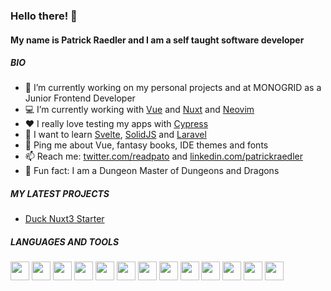 ### Hello there! 👋

#### My name is Patrick Raedler and I am a self taught software developer

##### BIO
- :office: I’m currently working on my personal projects and at MONOGRID as a Junior Frontend Developer
- :computer: I’m currently working with [Vue](https://vuejs.org/) and [Nuxt](https://v3.nuxtjs.org/) and [Neovim](https://neovim.io/)
- :hearts: I really love testing my apps with [Cypress](https://www.cypress.io/)
- 🌱 I want to learn [Svelte](https://svelte.dev/), [SolidJS](https://www.solidjs.com/) and [Laravel](https://laravel.com/)
- 💬 Ping me about Vue, fantasy books, IDE themes and fonts
- :mailbox: Reach me: [twitter.com/readpato](https://twitter.com/readpato) and [linkedin.com/patrickraedler](https://www.linkedin.com/in/patrickraedler/)
- :game_die: Fun fact: I am a Dungeon Master of Dungeons and Dragons

##### MY LATEST PROJECTS
- <a href="https://github.com/Readpato/duck-nuxt-starter">Duck Nuxt3 Starter</a>

##### LANGUAGES AND TOOLS
<p align="left">
  <img src="https://cdn.jsdelivr.net/gh/devicons/devicon/icons/javascript/javascript-original.svg" height="30" width="30"/>
  <img src="https://cdn.jsdelivr.net/gh/devicons/devicon/icons/typescript/typescript-original.svg" height="30" width="30" />
  <img src="https://cdn.jsdelivr.net/gh/devicons/devicon/icons/vuejs/vuejs-original.svg" height="30" width="30" />
  <img src="https://cdn.jsdelivr.net/gh/devicons/devicon/icons/nuxtjs/nuxtjs-original.svg" height="30" width="30" />
  <img src="https://cdn.jsdelivr.net/gh/devicons/devicon/icons/html5/html5-original.svg" height="30" width="30" />
  <img src="https://cdn.jsdelivr.net/gh/devicons/devicon/icons/css3/css3-original.svg" height="30" width="30" />
  <img src="https://cdn.jsdelivr.net/gh/devicons/devicon/icons/tailwindcss/tailwindcss-plain.svg" height="30" width="30" />
  <img src="https://cdn.jsdelivr.net/gh/devicons/devicon/icons/sass/sass-original.svg" height="30" width="30" />
  <img src="https://cdn.jsdelivr.net/gh/devicons/devicon/icons/vuetify/vuetify-original.svg" height="30" width="30" />
  <img src="https://cdn.jsdelivr.net/gh/devicons/devicon/icons/bootstrap/bootstrap-plain.svg" height="30" width="30" />
  <img src="https://cdn.jsdelivr.net/gh/devicons/devicon/icons/git/git-original.svg" height="30" width="30" />
  <img src="https://cdn.jsdelivr.net/gh/devicons/devicon/icons/npm/npm-original-wordmark.svg" height="30" width="30" />
  <img src="https://cdn.jsdelivr.net/gh/devicons/devicon/icons/firebase/firebase-plain.svg" height="30" width="30" />
</p>
